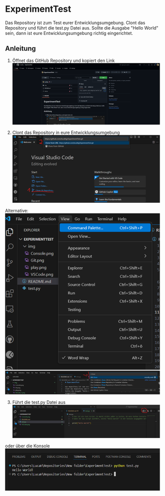 # ExperimentTest

Das Repository ist zum Test eurer Entwicklungsumgebung.
Clont das Repository und führt die test.py Datei aus.
Sollte die Ausgabe "Hello World" sein, dann ist eure Entwicklungsumgebung richtig eingerichtet.


## Anleitung

1. Öffnet das GitHub Repository und kopiert den Link
![Image](img/Git.png)


2. Clont das Repository in eure Entwicklungsumgebung
![Image](img/VSCode.png)

Alternative:
![Image](img/VSCode_1.png)
![Image](img/VSCode_2.png)


3. Führt die test.py Datei aus
![Image](img/play.png)

oder über die Konsole
![Image](img/Console.png)
